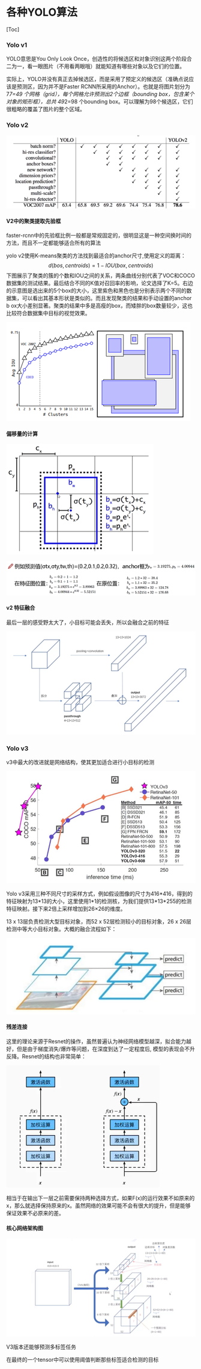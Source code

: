 # 各种YOLO算法

[Toc]

### Yolo v1

YOLO意思是You Only Look Once，创造性的将候选区和对象识别这两个阶段合二为一，看一眼图片（不用看两眼哦）就能知道有哪些对象以及它们的位置。

实际上，YOLO并没有真正去掉候选区，而是采用了预定义的候选区（准确点说应该是预测区，因为并不是Faster RCNN所采用的Anchor）。也就是将图片划分为 7*7=49 个网格（grid），每个网格允许预测出2个边框（bounding box，包含某个对象的矩形框），总共 49*2=98 个bounding box。可以理解为98个候选区，它们很粗略的覆盖了图片的整个区域。

### Yolo v2

![image-20220520141331288](yolo算法.assets/image-20220520141331288.png)

#### V2中的聚类提取先验框

faster-rcnn中的先验框比例一般都是常规固定的，很明显这是一种空间换时间的方法，而且不一定都能够适合所有的算法

yolo v2使用K-means聚类的方法找到最适合的anchor尺寸,使用定义的距离：
$$
d(bos,centroids) = 1 - IOU(box,centroids)
$$
下图展示了聚类的簇的个数和IOU之间的关系，两条曲线分别代表了VOC和COCO数据集的测试结果。最后结合不同的K值对召回率的影响，论文选择了K=5。右边的示意图是选出来的5个box的大小，这里紫色和黑色也是分别表示两个不同的数据集，可以看出其基本形状是类似的。而且发现聚类的结果和手动设置的anchor b ox大小差别显著。聚类的结果中多是高瘦的box，而矮胖的box数量较少，这也比较符合数据集中目标的视觉效果。

![image-20220520121145075](yolo算法.assets/image-20220520121145075.png)

#### 偏移量的计算

![image-20220520124825112](yolo算法.assets/image-20220520124825112.png)

![image-20220520125029066](yolo算法.assets/image-20220520125029066.png)

#### v2 特征融合

最后一层的感受野太大了，小目标可能会丢失，所以会融合之前的特征

 ![image-20220520140532609](yolo算法.assets/image-20220520140532609.png)



### Yolo v3

v3中最大的改进就是网络结构，使其更加适合进行小目标的检测

![image-20220520141458931](yolo算法.assets/image-20220520141458931.png)

Yolo v3采用三种不同尺寸的采样方式，例如假设图像的尺寸为416\*416，得到的特征映射为13\*13的大小，这里使用1\*1的检测核，为我们提供13\*13\*255的检测特征映射。接下来2倍上采样增加到26×26的维度。

13 x 13层负责检测大型目标对象，而52 x 52层检测较小的目标对象，26 x 26层检测中等大小目标对象。大概的融合流程如下：

![image-20220520150206275](yolo算法.assets/image-20220520150206275.png)



####  残差连接

这里的理论来源于Resnet的操作，虽然普遍认为神经网络模型越深，拟合能力越好，但是由于梯度消失/爆炸等问题，在深度到达了一定程度后, 模型的表现会不升反降。Resnet的结构也非常简单：

![image-20220524110255279](yolo算法.assets/image-20220524110255279.png)

相当于在输出下一层之前需要保持两种选择方式，如果F(x)的运行效果不如原来的x，那么就选择保持原来的x。虽然网络的效果可能不会有很大的提升，但是能够保证效果不必原来的差。



#### 核心网络架构图

![image-20220524112803182](yolo算法.assets/image-20220524112803182.png)

V3版本还能够预测多标签任务

在最终的一个tensor中可以使用阈值判断那些标签适合检测的目标



